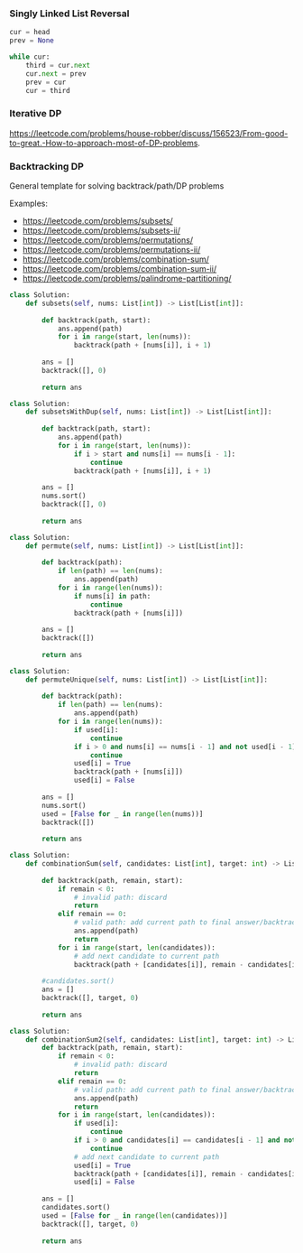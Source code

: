 ### Singly Linked List Reversal
```python
cur = head
prev = None

while cur:
    third = cur.next
    cur.next = prev
    prev = cur
    cur = third
```


### Iterative DP
https://leetcode.com/problems/house-robber/discuss/156523/From-good-to-great.-How-to-approach-most-of-DP-problems.


### Backtracking DP

General template for solving backtrack/path/DP problems

Examples:
* https://leetcode.com/problems/subsets/
* https://leetcode.com/problems/subsets-ii/
* https://leetcode.com/problems/permutations/
* https://leetcode.com/problems/permutations-ii/
* https://leetcode.com/problems/combination-sum/
* https://leetcode.com/problems/combination-sum-ii/
* https://leetcode.com/problems/palindrome-partitioning/

```python
class Solution:
    def subsets(self, nums: List[int]) -> List[List[int]]:
        
        def backtrack(path, start):
            ans.append(path)
            for i in range(start, len(nums)):
                backtrack(path + [nums[i]], i + 1)
        
        ans = []
        backtrack([], 0)
        
        return ans
```

```python
class Solution:
    def subsetsWithDup(self, nums: List[int]) -> List[List[int]]:
        
        def backtrack(path, start):
            ans.append(path)
            for i in range(start, len(nums)):
                if i > start and nums[i] == nums[i - 1]:
                    continue
                backtrack(path + [nums[i]], i + 1)
        
        ans = []
        nums.sort()
        backtrack([], 0)
        
        return ans
```

```python
class Solution:
    def permute(self, nums: List[int]) -> List[List[int]]:
        
        def backtrack(path):
            if len(path) == len(nums):
                ans.append(path)
            for i in range(len(nums)):
                if nums[i] in path:
                    continue
                backtrack(path + [nums[i]])
        
        ans = []
        backtrack([])
        
        return ans
```

```python
class Solution:
    def permuteUnique(self, nums: List[int]) -> List[List[int]]:
        
        def backtrack(path):
            if len(path) == len(nums):
                ans.append(path)
            for i in range(len(nums)):
                if used[i]:
                    continue
                if i > 0 and nums[i] == nums[i - 1] and not used[i - 1]:
                    continue
                used[i] = True
                backtrack(path + [nums[i]])
                used[i] = False
        
        ans = []
        nums.sort()
        used = [False for _ in range(len(nums))]
        backtrack([])
        
        return ans
```


```python
class Solution:
    def combinationSum(self, candidates: List[int], target: int) -> List[List[int]]:
        
        def backtrack(path, remain, start):
            if remain < 0:
                # invalid path: discard
                return
            elif remain == 0:
                # valid path: add current path to final answer/backtrack
                ans.append(path)
                return
            for i in range(start, len(candidates)):
                # add next candidate to current path
                backtrack(path + [candidates[i]], remain - candidates[i], i)
        
        #candidates.sort()
        ans = []
        backtrack([], target, 0)
        
        return ans
```

```python
class Solution:
    def combinationSum2(self, candidates: List[int], target: int) -> List[List[int]]:
        def backtrack(path, remain, start):
            if remain < 0:
                # invalid path: discard
                return
            elif remain == 0:
                # valid path: add current path to final answer/backtrack
                ans.append(path)
                return
            for i in range(start, len(candidates)):
                if used[i]:
                    continue
                if i > 0 and candidates[i] == candidates[i - 1] and not used[i - 1]:
                    continue
                # add next candidate to current path
                used[i] = True
                backtrack(path + [candidates[i]], remain - candidates[i], i + 1)
                used[i] = False
        
        ans = []
        candidates.sort()
        used = [False for _ in range(len(candidates))]
        backtrack([], target, 0)
        
        return ans
```
